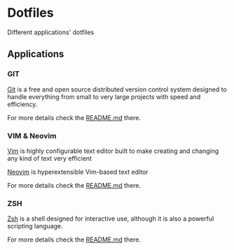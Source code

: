 # Dotfiles

Different applications' dotfiles

## Applications

### GIT
[Git](https://git-scm.com/) is a free and open source distributed version control system designed to handle everything from small to very large projects with speed and efficiency.

For more details check the [README.md](git/README.md) there.

### VIM & Neovim
[Vim](https://www.vim.org/) is highly configurable text editor built to make creating and changing any kind of text very efficient

[Neovim](https://neovim.io/) is hyperextensible Vim-based text editor

For more details check the [README.md](vim/README.md) there.

### ZSH
[Zsh](https://www.zsh.org/) is a shell designed for interactive use, although it is also a powerful scripting language.

For more details check the [README.md](zsh/README.md) there.
